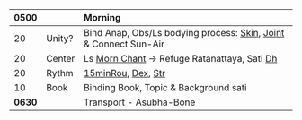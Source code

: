 | 0500 |    | Morning                                                                  |
| :------- | :--| :----------------------------------------------------------------------- |
| 20 | Unity? | Bind Anap, Obs/Ls bodying process: [Skin](https://github.com/ThanhNguyen24590/Process/blob/main/Body/HygMsg.md), [Joint](https://github.com/ThanhNguyen24590/Process/blob/main/Body/DexL.md) & Connect Sun-Air                  |
| 20 | Center | Ls [Morn Chant](https://www.dhammatalks.org/chant_index.html) -> Refuge Ratanattaya, Sati [Dh](https://github.com/ThanhNguyen24590/Process/tree/main/Med) |
| 20 | Rythm | [15minRou](https://github.com/ThanhNguyen24590/Process/blob/main/Body/15minRou.md), [Dex](https://github.com/ThanhNguyen24590/Process/blob/main/Body/Dex.md), [Str](https://github.com/ThanhNguyen24590/Process/blob/main/Body/Str.md) |
| 10 | Book | Binding Book, Topic & Background sati|
| **0630** |    | Transport - Asubha-Bone                                                               |


